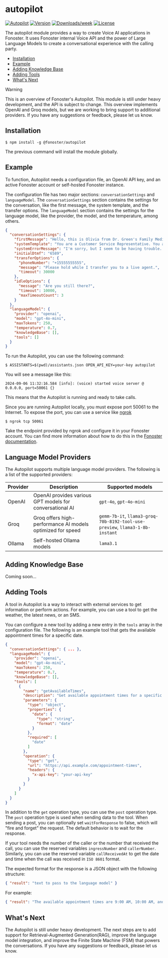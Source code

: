 autopilot
=================

[![Autopilot](https://img.shields.io/badge/autopilot-api-brightgreen.svg)](https://fonoster.com)
[![Version](https://img.shields.io/npm/v/@fonoster/autopilot.svg)](https://npmjs.org/package/@fonoster/autopilot)
[![Downloads/week](https://img.shields.io/npm/dw/@fonoster/autopilot.svg)](https://npmjs.org/package/@fonoster/autopilot)
[![License](https://img.shields.io/npm/l/@fonoster/autopilot.svg)](https://github.com/fonoster/fonoster/blob/main/package.json)

The autopilot module provides a way to create Voice AI applications in Fonoster. It uses Fonoster internal Voice API and the power of Large Language Models to create a conversational experience with the calling party.

* [Installation](#installation)
* [Example](#example)
* [Adding Knowledge Base](#configuring-the-knowledge-base)
* [Adding Tools](#configuring-the-tools)
* [What's Next](#whats-next)

> [!WARNING]  
> This is an overview of Fonoster's Autopilot. This module is still under heavy development, and the API is subject to change. This overview implements OpenAI and Groq models, but we are working to bring support to additional providers. If you have any suggestions or feedback, please let us know.

## Installation

```sh-session
$ npm install -g @fonoster/autopilot
```

The previous command will install the module globally.

## Example

To function, Autopilot needs a configuration file, an OpenAI API key, and an active Fonoster account or self-hosted Fonoster instance. 

The configuration file has two major sections: `conversationSettings` and `languageModel`. The `conversationSettings` section contains the settings for the conversation, like the first message, the system template, and the transfer options. The `languageModel` section contains the settings for the language model, like the provider, the model, and the temperature, among others.

```json
{
  "conversationSettings": {
    "firstMessage": "Hello, this is Olivia from Dr. Green's Family Medicine. How can I assist you today?",
    "systemTemplate": "You are a Customer Service Representative. You are here to help the caller with their needs.",
    "systemErrorMessage": "I'm sorry, but I seem to be having trouble. Please try again later.",
    "initialDtmf": "6589",
    "transferOptions": {
      "phoneNumber": "+15555555555",
      "message": "Please hold while I transfer you to a live agent.",
      "timeout": 30000
    },
    "idleOptions": {
      "message": "Are you still there?",
      "timeout": 10000,
      "maxTimeoutCount": 3
    }
  },
  "languageModel": {
    "provider": "openai",
    "model": "gpt-4o-mini",
    "maxTokens": 250,
    "temperature": 0.7,
    "knowledgeBase": [],
    "tools": []
  }
}
```

To run the Autopilot, you can use the following command:

```sh-session
$ ASSISTANTS=$(pwd)/assistants.json OPEN_API_KEY=your-key autopilot
```

You will see a message like this:

```sh-session
2024-09-06 11:32:16.584 [info]: (voice) started voice server @ 0.0.0.0, port=50061 {}
```

This means that the Autopilot is running and ready to take calls. 

Since you are running Autopilot locally, you must expose port 50061 to the Internet. To expose the port, you can use a service like [ngrok](https://ngrok.com/) 

```sh-session
$ ngrok tcp 50061
```

Take the endpoint provided by ngrok and configure it in your Fonoster account. You can find more information about how to do this in the [Fonoster documentation](https://fonoster.com/docs).

## Language Model Providers

The Autopilot supports multiple language model providers. The following is a list of the supported providers:

| Provider   | Description                                                | Supported models
|------------|------------------------------------------------------------|------------------------------------------------------------------------------|
| OpenAI     | OpenAI provides various GPT models for conversational AI   | `gpt-4o`, `gpt-4o-mini`                                                      |
| Groq       | Groq offers high-performance AI models optimized for speed | `gemm-7b-it`, `llama3-groq-70b-8192-tool-use-preview`, `llama3-1-8b-instant` |
| Ollama     | Self-hosted Ollama models                                  | `lama3.1`                                                                    |

## Adding Knowledge Base

Coming soon...

## Adding Tools

A tool in Autopilot is a way to interact with external services to get information or perform actions. For example, you can use a tool to get the weather, the latest news, or an SMS.

You can configure a new tool by adding a new entry in the `tools` array in the configuration file. The following is an example tool that gets the available appointment times for a specific date.

```json
{
  "conversationSettings": { ... },
  "languageModel": {
    "provider": "openai",
    "model": "gpt-4o-mini",
    "maxTokens": 250,
    "temperature": 0.7,
    "knowledgeBase": [],
    "tools": [
      {
        "name": "getAvailableTimes",
        "description": "Get available appointment times for a specific date.",
        "parameters": {
          "type": "object",
          "properties": {
            "date": {
              "type": "string",
              "format": "date"
            }
          },
          "required": [
            "date"
          ]
        },
        "operation": {
          "type": "get",
          "url": "https://api.example.com/appointment-times",
          "headers": {
            "x-api-key": "your-api-key"
          }
        }
      }
    ]
  }
}
```

In addition to the `get` operation type, you can use the `post` operation type. The `post` operation type is used when sending data to the tool. When sending a post, you can optionally set `waitForResponse` to false, which will "fire and forget" the request. The default behavior is to wait for the response.

If your tool needs the number of the caller or the number that received the call, you can use the reserved variables `ingressNumber` and `callerNumber`. Similarly, you can use the reserved variable `callReceivedAt` to get the date and time when the call was received in `ISO 8601` format.

The expected format for the response is a JSON object with the following structure:

```json
{ "result": "text to pass to the language model" }
```

For example:

```json
{ "result": "The available appointment times are 9:00 AM, 10:00 AM, and 11:00 AM." }
```

## What's Next

The Autopilot is still under heavy development. The next steps are to add support for Retrieval-Augmented Generation(RAG), improve the language model integration, and improve the Finite State Machine (FSM) that powers the conversations. If you have any suggestions or feedback, please let us know.